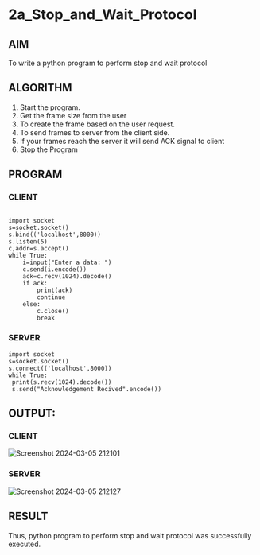 # 2a_Stop_and_Wait_Protocol
## AIM 
To write a python program to perform stop and wait protocol
## ALGORITHM
1. Start the program.
2. Get the frame size from the user
3. To create the frame based on the user request.
4. To send frames to server from the client side.
5. If your frames reach the server it will send ACK signal to client
6. Stop the Program
## PROGRAM
### CLIENT
```

import socket
s=socket.socket()
s.bind(('localhost',8000))
s.listen(5)
c,addr=s.accept()
while True:
    i=input("Enter a data: ")
    c.send(i.encode())
    ack=c.recv(1024).decode()
    if ack:
        print(ack)
        continue
    else:
        c.close()
        break
```
### SERVER
```
import socket
s=socket.socket()
s.connect(('localhost',8000))
while True:
 print(s.recv(1024).decode())
 s.send("Acknowledgement Recived".encode())
```
## OUTPUT:
### CLIENT
![Screenshot 2024-03-05 212101](https://github.com/Manikandanrag/2a_Stop_and_Wait_Protocol/assets/138849491/adaa413d-548a-4155-92a2-84ff60bfd1f6)

### SERVER
![Screenshot 2024-03-05 212127](https://github.com/Manikandanrag/2a_Stop_and_Wait_Protocol/assets/138849491/c65ee3ac-1bdc-4074-9301-c3c37946e48e)


## RESULT
Thus, python program to perform stop and wait protocol was successfully executed.
